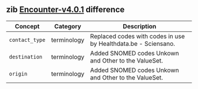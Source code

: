 ## zib [Encounter-v4.0.1](https://zibs.nl/wiki/Encounter-v4.0.1(2020EN)) difference

| Concept         | Category          | Description                             | 
|-----------------|-------------------|-----------------------------------------|
|`contact_type` | terminology | Replaced codes with codes in use by Healthdata.be - Sciensano. | 
|`destination` | terminology | Added SNOMED codes Unkown and Other to the ValueSet. | 
|`origin` | terminology | Added SNOMED codes Unkown and Other to the ValueSet. | 
